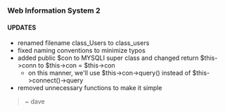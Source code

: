 ### Web Information System 2

#### UPDATES
* renamed filename class_Users to class_users
* fixed naming conventions to minimize typos
* added public $con to MYSQLI super class and changed return $this->conn to $this->con = $this->con
	- on this manner, we'll use $this->con->query() instead of $this->connect()->query
* removed unnecessary functions to make it simple
> ~ dave
